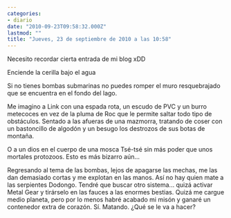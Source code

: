 ```yaml
---
categories:
- diario
date: "2010-09-23T09:58:32.000Z"
lastmod: ""
title: "Jueves, 23 de septiembre de 2010 a las 10:58"
---
```


Necesito recordar cierta entrada de mi blog xDD


Enciende la cerilla bajo el agua

Si no tienes bombas submarinas no puedes romper el muro resquebrajado que se encuentra en el fondo del lago.

Me imagino a Link con una espada rota, un escudo de PVC y un burro metecoces en vez de la pluma de Roc que le permite saltar todo tipo de obstáculos. Sentado a las afueras de una mazmorra, tratando de coser con un bastoncillo de algodón y un besugo los destrozos de sus botas de montaña.

O a un dios en el cuerpo de una mosca Tsé-tsé sin más poder que unos mortales protozoos. Esto es más bizarro aún...

Regresando al tema de las bombas, lejos de apagarse las mechas, me las dan demasiado cortas y me explotan en las manos. Así­ no hay quien mate a las serpientes Dodongo. Tendré que buscar otro sistema... quizá activar Metal Gear y tirárselo en las fauces a las enormes bestias. Quizá me cargue medio planeta, pero por lo menos habré acabado mi misón y ganaré un contenedor extra de corazón. Sí­. Matando. ¿Qué se le va a hacer?